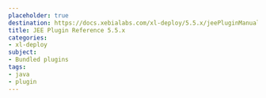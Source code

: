```yaml
---
placeholder: true
destination: https://docs.xebialabs.com/xl-deploy/5.5.x/jeePluginManual.html
title: JEE Plugin Reference 5.5.x
categories:
- xl-deploy
subject:
- Bundled plugins
tags:
- java
- plugin
---
```

